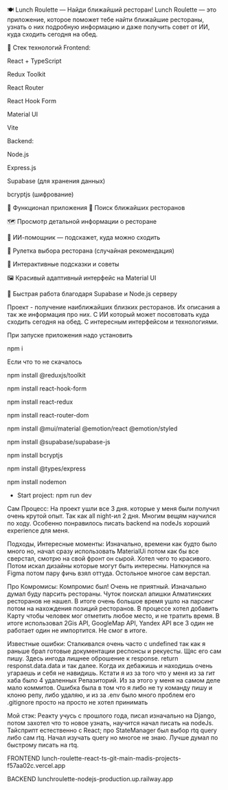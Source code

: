 🍽️ Lunch Roulette — Найди ближайший ресторан!
Lunch Roulette — это приложение, которое поможет тебе найти ближайшие рестораны, узнать о них подробную информацию и даже получить совет от ИИ, куда сходить сегодня на обед.

🚀 Стек технологий
Frontend:

React + TypeScript

Redux Toolkit

React Router

React Hook Form

Material UI

Vite

Backend:

Node.js

Express.js

Supabase (для хранения данных)

bcryptjs (шифрование)

🧩 Функционал приложения
🔎 Поиск ближайших ресторанов

🗺️ Просмотр детальной информации о ресторане

🧠 ИИ-помощник — подскажет, куда можно сходить

🎲 Рулетка выбора ресторана (случайная рекомендация)

💬 Интерактивные подсказки и советы

🖼️ Красивый адаптивный интерфейс на Material UI

🚀 Быстрая работа благодаря Supabase и Node.js серверу



Проект - получение наиближайших близких ресторанов. Их описания а так же информация про них. С ИИ который может
посовтовать куда сходить сегодня на обед. С интересным интерфейсом и технологиями. 


При запуске приложения надо установить

npm i 

Если что то не скачалось

npm install @reduxjs/toolkit

npm install react-hook-form

npm install react-redux

npm install react-router-dom

npm install @mui/material @emotion/react @emotion/styled

npm install @supabase/supabase-js 

npm install bcryptjs

npm install @types/express 

npm install nodemon

* Start project: npm run dev

Сам Процесс:
На проект ушли все 3 дня. которые у меня были получил очень крутой опыт. Так как all night-ил 2 дня.
Многим вещям научился по ходу. Особенно понравилось писать backend на nodeJs хороший experience для меня.

Подходы, Интересные моменты:
Изначально, времени как будто было много но, начал сразу использовать MaterialUi потом как бы все сверстал,
cмотрю на свой фронт он сырой. Хотел чего то красивого. Потом искал дизайны которые могут быть интересны.
Наткнулся на Figma потом пару фичь взял оттуда. Остольное многое сам верстал.

Про Комромисы:
Компромис был! Очень не приятный. Изначально думал буду парсить рестораны. Чуток поискал апишки Алматинских
ресторанов не нашел. В итоге очень большое время ушло на парсинг потом на нахождения позиций ресторанов. В
процессе хотел добавить Карту чтобы человек мог отметить любое место, и не тратить время. В итоге использовал
2Gis API, GoogleMap API, Yandex API все 3 один не работает один не импортится. Не смог в итоге. 

Известные ошибки:
Сталкивался очень часто с undefined так как я раньше брал готовые документации респонсы и рекуесты. Щяс 
его сам пишу. Здесь ингода лищнее оброшение к response. return responst.data.data и так далее. Когда их
дебажишь и находишь очень угараешь и себя не навидишь. Кстати я из за того что у меня из за гит хаба было
4 удаленных Репазиторий. Из за этого у меня на самом деле мало коммитов. Ошибка была в том что я либо не ту
команду пишу и клоню репу, либо удаляю, и из за .env было много проблем его .gitignore просто на просто не
хотел принимать

Мой стэк:
Реакту учусь с прошлого года, писал изначально на Django, потом захотел что то новое узнать, научится начал
писать на nodeJs. Тайсприпт естественно с React; про StateManager был выбор rtq query либо сам rtq. Начал
изучать query но многое не знаю. Лучше думал по быстрому писать на rtq.


FRONTEND
lunch-roulette-react-ts-git-main-madis-projects-f57aa02c.vercel.app


BACKEND
lunchroulette-nodejs-production.up.railway.app

